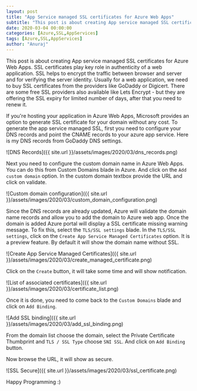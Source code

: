 ```yaml
---
layout: post
title: "App Service managed SSL certificates for Azure Web Apps"
subtitle: "This post is about creating App service managed SSL certificates for Azure Web Apps. SSL certificates play key role in authenticity of a web application. SSL helps to encrypt the traffic between browser and server and for verifying the server identity."
date: 2020-03-04 00:00:00
categories: [Azure,SSL,AppServices]
tags: [Azure,SSL,AppServices]
author: "Anuraj"
---
```

This post is about creating App service managed SSL certificates for Azure Web Apps. SSL certificates play key role in authenticity of a web application. SSL helps to encrypt the traffic between browser and server and for verifying the server identity. Usually for a web application, we need to buy SSL certificates from the providers like GoDaddy or Digicert. There are some free SSL providers also available like Lets Encrypt - but they are offering the SSL expiry for limited number of days, after that you need to renew it.

If you're hosting your application in Azure Web Apps, Microsoft provides an option to generate SSL certificate for your domain without any cost. To generate the app service managed SSL, first you need to configure your DNS records and point the CNAME records to your azure app service. Here is my DNS records from GoDaddy DNS settings.

![DNS Records]({{ site.url }}/assets/images/2020/03/dns_records.png)

Next you need to configure the custom domain name in Azure Web Apps. You can do this from Custom Domains blade in Azure. And click on the `Add custom domain` option. In the custom domain textbox provide the URL and click on validate. 

![Custom domain configuration]({{ site.url }}/assets/images/2020/03/custom_domain_configuration.png)

Since the DNS records are already updated, Azure will validate the domain name records and allow you to add the domain to Azure web app. Once the domain is added Azure portal will display a SSL certificate missing warning message. To fix this, select the `TLS/SSL settings` blade. In the `TLS/SSL settings`, click on the `Create App Service Managed Certificates` option. It is a preview feature. By default it will show the domain name without SSL.

![Create App Service Managed Certificates]({{ site.url }}/assets/images/2020/03/create_managed_certificate.png)

Click on the `Create` button, it will take some time and will show notification.

![List of associated certificates]({{ site.url }}/assets/images/2020/03/certificate_list.png)

Once it is done, you need to come back to the `Custom Domains` blade and click on `Add Binding`.

![Add SSL binding]({{ site.url }}/assets/images/2020/03/add_ssl_binding.png)

From the domain list choose the domain, select the Private Certificate Thumbprint and `TLS / SSL Type` choose `SNI SSL`. And click on `Add Binding` button.

Now browse the URL, it will show as secure.

![SSL Secure]({{ site.url }}/assets/images/2020/03/ssl_certificate.png)

Happy Programming :)